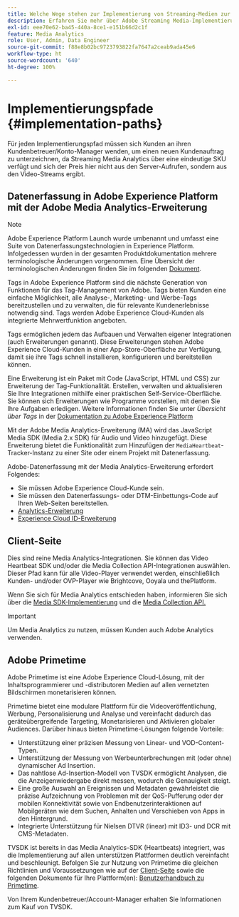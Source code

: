 ```yaml
---
title: Welche Wege stehen zur Implementierung von Streaming-Medien zur Verfügung?
description: Erfahren Sie mehr über Adobe Streaming Media-Implementierungspfade, einschließlich Datenerfassung in Adobe Experience Platform.
exl-id: eee70e62-ba45-440a-8ce1-e151b66d2c1f
feature: Media Analytics
role: User, Admin, Data Engineer
source-git-commit: f88e8b02bc9723793822fa7647a2ceab9ada45e6
workflow-type: ht
source-wordcount: '640'
ht-degree: 100%

---
```


# Implementierungspfade {#implementation-paths}

Für jeden Implementierungspfad müssen sich Kunden an ihren Kundenbetreuer/Konto-Manager wenden, um einen neuen Kundenauftrag zu unterzeichnen, da Streaming Media Analytics über eine eindeutige SKU verfügt und sich der Preis hier nicht aus den Server-Aufrufen, sondern aus den Video-Streams ergibt.

## Datenerfassung in Adobe Experience Platform mit der Adobe Media Analytics-Erweiterung

>[!NOTE]
>Adobe Experience Platform Launch wurde umbenannt und umfasst eine Suite von Datenerfassungstechnologien in Experience Platform. Infolgedessen wurden in der gesamten Produktdokumentation mehrere terminologische Änderungen vorgenommen. Eine Übersicht der terminologischen Änderungen finden Sie im folgenden [Dokument](https://experienceleague.adobe.com/docs/experience-platform/tags/term-updates.html?lang=de).


Tags in Adobe Experience Platform sind die nächste Generation von Funktionen für das Tag-Management von Adobe. Tags bieten Kunden eine einfache Möglichkeit, alle Analyse-, Marketing- und Werbe-Tags bereitzustellen und zu verwalten, die für relevante Kundenerlebnisse notwendig sind. Tags werden Adobe Experience Cloud-Kunden als integrierte Mehrwertfunktion angeboten.

Tags ermöglichen jedem das Aufbauen und Verwalten eigener Integrationen (auch Erweiterungen genannt). Diese Erweiterungen stehen Adobe Experience Cloud-Kunden in einer App-Store-Oberfläche zur Verfügung, damit sie ihre Tags schnell installieren, konfigurieren und bereitstellen können.

Eine Erweiterung ist ein Paket mit Code (JavaScript, HTML und CSS) zur Erweiterung der Tag-Funktionalität. Erstellen, verwalten und aktualisieren Sie Ihre Integrationen mithilfe einer praktischen Self-Service-Oberfläche. Sie können sich Erweiterungen wie Programme vorstellen, mit denen Sie Ihre Aufgaben erledigen. Weitere Informationen finden Sie unter *Übersicht über Tags* in der [Dokumentation zu Adobe Experience Platform](https://experienceleague.adobe.com/docs/experience-platform/tags/home.html?lang=de)

Mit der Adobe Media Analytics-Erweiterung (MA) wird das JavaScript Media SDK (Media 2.x SDK) für Audio und Video hinzugefügt. Diese Erweiterung bietet die Funktionalität zum Hinzufügen der `MediaHeartbeat`-Tracker-Instanz zu einer Site oder einem Projekt mit Datenerfassung.

Adobe-Datenerfassung mit der Media Analytics-Erweiterung erfordert Folgendes:
* Sie müssen Adobe Experience Cloud-Kunde sein.
* Sie müssen den Datenerfassungs- oder DTM-Einbettungs-Code auf Ihren Web-Seiten bereitstellen.
* [Analytics-Erweiterung](https://experienceleague.adobe.com/docs/experience-platform/tags/extensions/adobe/analytics/overview.html?lang=de)
* [Experience Cloud ID-Erweiterung](https://experienceleague.adobe.com/docs/experience-platform/tags/extensions/adobe/id-service/overview.html?lang=de)


## Client-Seite

Dies sind reine Media Analytics-Integrationen. Sie können das Video Heartbeat SDK und/oder die Media Collection API-Integrationen auswählen. Dieser Pfad kann für alle Video-Player verwendet werden, einschließlich Kunden- und/oder OVP-Player wie Brightcove, Ooyala und thePlatform.

Wenn Sie sich für Media Analytics entschieden haben, informieren Sie sich über die [Media SDK-Implementierung](/help/sdk-implement/setup/setup-overview.md) und die [Media Collection API.](/help/media-collection-api/mc-api-overview.md)

>[!IMPORTANT]
>Um Media Analytics zu nutzen, müssen Kunden auch Adobe Analytics verwenden.

## Adobe Primetime

Adobe Primetime ist eine Adobe Experience Cloud-Lösung, mit der Inhaltsprogrammierer und -distributoren Medien auf allen vernetzten Bildschirmen monetarisieren können.

Primetime bietet eine modulare Plattform für die Videoveröffentlichung, Werbung, Personalisierung und Analyse und vereinfacht dadurch das geräteübergreifende Targeting, Monetarisieren und Aktivieren globaler Audiences. Darüber hinaus bieten Primetime-Lösungen folgende Vorteile:

* Unterstützung einer präzisen Messung von Linear- und VOD-Content-Typen.
* Unterstützung der Messung von Werbeunterbrechungen mit (oder ohne) dynamischer Ad Insertion.
* Das nahtlose Ad-Insertion-Modell von TVSDK ermöglicht Analysen, die die Anzeigenwiedergabe direkt messen, wodurch die Genauigkeit steigt.
* Eine große Auswahl an Ereignissen und Metadaten gewährleistet die präzise Aufzeichnung von Problemen mit der QoS-Pufferung oder der mobilen Konnektivität sowie von Endbenutzerinteraktionen auf Mobilgeräten wie dem Suchen, Anhalten und Verschieben von Apps in den Hintergrund.
* Integrierte Unterstützung für Nielsen DTVR (linear) mit ID3- und DCR mit CMS-Metadaten.


TVSDK ist bereits in das Media Analytics-SDK (Heartbeats) integriert, was die Implementierung auf allen unterstützen Plattformen deutlich vereinfacht und beschleunigt. Befolgen Sie zur Nutzung von Primetime die gleichen Richtlinien und Voraussetzungen wie auf der [Client-Seite](/help/intro-to-ava/implementation-paths/client-side-path.md) sowie die folgenden Dokumente für Ihre Plattform(en): [Benutzerhandbuch zu Primetime](https://helpx.adobe.com/de/support/primetime.html).

Von Ihrem Kundenbetreuer/Account-Manager erhalten Sie Informationen zum Kauf von TVSDK.
